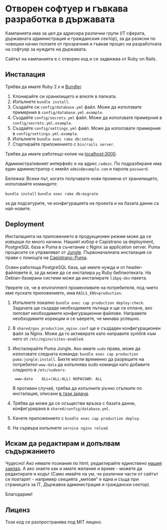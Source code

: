# Отворен софтуер и гъвкава разработка в държавата

Кампанията има за цел да адрeсира различни групи (IT сферата, държавната
администрация и гражданския сектор), за да разясни по човешки начин ползите от
прозрачния и гъвкав процес на разработката на софтуер за нуждите на държавата.

Сайтът на кампанията е с отворен код и се задвижва от Ruby on Rails.

## Инсталация

Трябва да имате Ruby 2.x и [Bundler](http://bundler.io/).

1. Клонирайте си хранилището и влезте в папката.
2. Изпълнете `bundle install`.
3. Създайте си `config/database.yml` файл. Може да използвате примерния в
   `config/database.yml.example`.
4. Създайте `config/secrets.yml` файл. Може да използвате примерния в
   `config/secrets.yml.example`.
5. Създайте `config/settings.yml` файл. Може да използвате примерния в
   `config/settings.yml.example`.
6. Изпълнете `bundle exec rake db:setup`.
7. Стартирайте приложението с `bin/rails server`.

Трябва да имате работещо копие на [localhost:3000](http://localhost:3000/).

Административният интерфейс е на адрес `/admin`. По подразбиране има един
администратор с имейл `admin@example.com` и парола `password`.

Бележка: Всеки път, когато получавате нови промени от хранилището, използвайте командите:

`bundle install`
`bundle exec rake db:migrate`

за да подсигурите, че конфигурацията на проекта и на базата данни са най-новите.

## Deployment

Инсталацията на приложението в продукционен режим може да се извърши по
много начини. Нашият избор е Capistrano за deployment, PostgreSQL база и Puma в
съчетание с Nginx за application server. Puma процесите се управляват от
[Jungle](https://github.com/puma/puma/tree/master/tools/jungle). Първоначалната
инсталация се прави с помощта на
[Capistrano::Puma](https://github.com/seuros/capistrano-puma).

Освен работеща PostgreSQL база, ще имате нужда и от header-файловете й, за да
може да се инсталира `pg` Ruby библиотеката. На Debian-базирани системи може
да инсталирате `libpq-dev` пакета.

Уверете се, че в environment променливите на потребителя, под чието име пускате
приложението, има `RAILS_ENV=production`.

1. Изпълнете локално `bundle exec cap production deploy:check`. Задачата ще
   създаде необходимите пътища и ще се оплаче, ако липсват необходимите
   конфигурационни файлове. Направете необходимите корекции и се ъверете, че
   минава успешно.
2. В `shared/gov_production_nginx.conf` ще е създаден конфигурационен файл за
   Nginx. Може да го активирате като направите symlink към него от
   `/etc/nginx/sites-enabled`.
3. Инсталирайте Puma Jungle. Ако имате `sudo` права, може да използвате
   следната команда: `bundle exec cap production puma:jungle:install`. Бихте
   могли временно да разрешите на потребител `www-data` да изпълнява sudo
   команди като добавите следното в `/etc/sudoers`:

        www-data    ALL=(ALL:ALL) NOPASSWD: ALL

   В противен случай, трябва да изпълните ръчно стъпките по инсталация, описани
   [в тази задача](https://github.com/seuros/capistrano-puma/blob/master/lib/capistrano/tasks/jungle.cap).
4. Трябва да може да се осъществи връзка с базата данни, конфигурирана в
   `shared/config/database.yml`.
5. Качете приложението с `bundle exec cap production deploy`.
6. На сървъра изпълнете `service nginx reload`.

## Искам да редактирам и допълвам съдържанието

Чудесно! Ако нямате познания по html, редактирайте единствено
[нашия хакпад](https://obshtestvo.hackpad.com/-Open-Source-IsxSdi0kaBo). А ако
знаете как и имате желание и време - можете да редактирате и кодът (Само имайте
на ум, че различни части от сайтът се повтарят - например секцията „митове“ е
една и съща при страницата за IT, Държавна администрация и граждански сектор).

Благодарим!

## Лиценз

Този код се разпространява под MIT лиценз.
